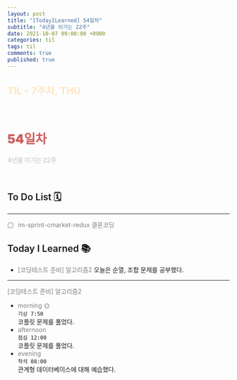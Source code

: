 ```yaml
---
layout: post
title: "[TodayILearned] 54일차"
subtitle: "4년을 이기는 22주"
date: 2021-10-07 09:00:00 +0900
categories: til
tags: til
comments: true
published: true
---
```


## <span style="color:Bisque;font-size: 22px">TIL - 7주차, THU</span>

<br />

# **<span style="font-weight:900;color:indianred">54일차</span>**

**<span style="color:lightgray">4년을 이기는 22주</span>**

<br />

## <span style="font-weight:600">To Do List</span> 🗓

---

- [ ] <span style="color:gray">im-sprint-cmarket-redux 클론코딩</span>

## <span style="font-weight:600">Today I Learned</span> 📚

- <span style="color:gray">[코딩테스트 준비] 알고리즘2</span>
  오늘은 순열, 조합 문제를 공부했다.

---

<span style="color:gray">[코딩테스트 준비] 알고리즘2</span>

- <span style="color:gray">morning 🌞</span> <br>
  `기상 7:50` <br>
  코플릿 문제를 풀었다.
- <span style="color:gray">afternoon</span> <br>
  `점심 12:00`<br>
  코플릿 문제를 풀었다.
- <span style="color:gray">evening</span> <br>
  `착석 08:00`<br>
  관계형 데이터베이스에 대해 예습했다.
